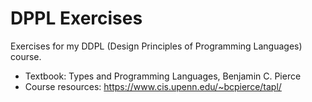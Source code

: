 # DPPL Exercises

Exercises for my DDPL (Design Principles of Programming Languages) course.

- Textbook: Types and Programming Languages, Benjamin C. Pierce
- Course resources: <https://www.cis.upenn.edu/~bcpierce/tapl/>
